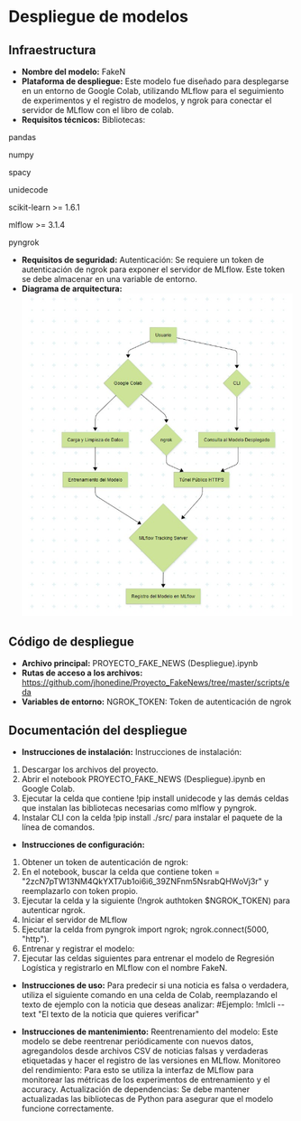 
# Despliegue de modelos

## Infraestructura

- **Nombre del modelo:** FakeN
- **Plataforma de despliegue:** Este modelo fue diseñado para desplegarse en un entorno de Google Colab, utilizando MLflow para el seguimiento de experimentos y el registro de modelos, y ngrok para conectar el servidor de MLflow con el libro de colab.
- **Requisitos técnicos:** Bibliotecas:

pandas

numpy

spacy

unidecode

scikit-learn >= 1.6.1

mlflow >= 3.1.4

pyngrok


- **Requisitos de seguridad:** Autenticación: Se requiere un token de autenticación de ngrok para exponer el servidor de MLflow. Este token se debe almacenar en una variable de entorno.
- **Diagrama de arquitectura:** ![Diagrama de Arquitectura](diagrama.jpg)

## Código de despliegue

- **Archivo principal:** PROYECTO_FAKE_NEWS (Despliegue).ipynb
- **Rutas de acceso a los archivos:** https://github.com/jhonedine/Proyecto_FakeNews/tree/master/scripts/eda
- **Variables de entorno:** NGROK_TOKEN: Token de autenticación de ngrok

## Documentación del despliegue

- **Instrucciones de instalación:**
Instrucciones de instalación:
1. Descargar los archivos del proyecto.
2. Abrir el notebook PROYECTO_FAKE_NEWS (Despliegue).ipynb en Google Colab.
3. Ejecutar la celda que contiene !pip install unidecode y las demás celdas que instalan las bibliotecas necesarias como mlflow y pyngrok.
4. Instalar CLI con la celda !pip install ./src/ para instalar el paquete de la línea de comandos.

- **Instrucciones de configuración:**
1. Obtener un token de autenticación de ngrok:
2. En el notebook, buscar la celda que contiene token = "2zcN7pTW13NM4QkYXT7ub1oi6i6_39ZNFnm5NsrabQHWoVj3r" y reemplazarlo con token propio.
3. Ejecutar la celda y la siguiente (!ngrok authtoken $NGROK_TOKEN) para autenticar ngrok.
4. Iniciar el servidor de MLflow
5. Ejecutar la celda from pyngrok import ngrok; ngrok.connect(5000, "http").
6. Entrenar y registrar el modelo:
7. Ejecutar las celdas siguientes para entrenar el modelo de Regresión Logística y registrarlo en MLflow con el nombre FakeN.

- **Instrucciones de uso:**
Para predecir si una noticia es falsa o verdadera, utiliza el siguiente comando en una celda de Colab, reemplazando el texto de ejemplo con la noticia que deseas analizar:
#Ejemplo: !mlcli --text "El texto de la noticia que quieres verificar"

- **Instrucciones de mantenimiento:**
Reentrenamiento del modelo: Este modelo se debe reentrenar periódicamente con nuevos datos, agregandolos desde archivos CSV de noticias falsas y verdaderas etiquetadas y hacer el registro de las versiones en MLflow.
Monitoreo del rendimiento: Para esto se utiliza la interfaz de MLflow para monitorear las métricas de los experimentos de entrenamiento y el accuracy.
Actualización de dependencias: Se debe mantener actualizadas las bibliotecas de Python para asegurar que el modelo funcione correctamente.

